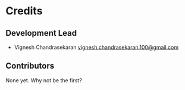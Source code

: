 # Credits


## Development Lead

* Vignesh Chandrasekaran <vignesh.chandrasekaran.100@gmail.com>

## Contributors

None yet. Why not be the first?
